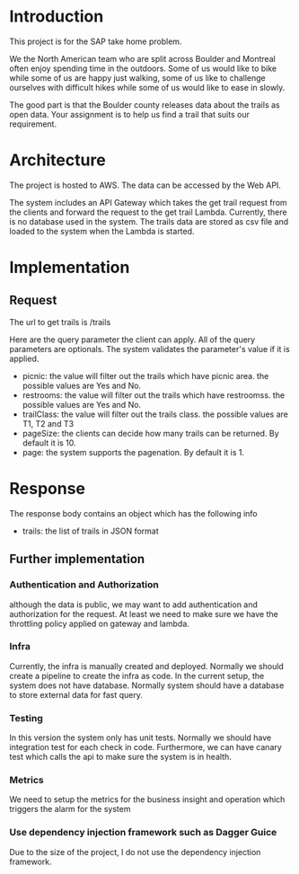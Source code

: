 # Introduction
This project is for the SAP take home problem.

We the North American team who are split across Boulder and Montreal often enjoy spending time in the outdoors. Some of us would like to bike while some of us are happy just walking, some of us like to challenge ourselves with difficult hikes while some of us would like to ease in slowly.

The good part is that the Boulder county releases data about the trails as open data. Your assignment is to help us find a trail that suits our requirement.

# Architecture
The project is hosted to AWS. The data can be accessed by the Web API. 

The system includes an API Gateway which takes the get trail request from the clients and forward the request to the 
get trail Lambda. Currently, there is no database used in the system. The trails data are stored as csv file and loaded 
to the system when the Lambda is started.


# Implementation
## Request

The url to get trails is /trails

Here are the query parameter the client can apply. All of the query parameters are optionals. The system validates the parameter's
value if it is applied.
* picnic: the value will filter out the trails which have picnic area. the possible values are Yes and No.
* restrooms: the value will filter out the trails which have restroomss. the possible values are Yes and No.
* trailClass: the value will filter out the trails class. the possible values are T1, T2 and T3
* pageSize: the clients can decide how many trails can be returned. By default it is 10.
* page: the system supports the pagenation. By default it is 1.

# Response
The response body contains an object which has the following info
* trails: the list of trails in JSON format

## Further implementation
### Authentication and Authorization
although the data is public, we may want to add authentication and authorization for the request. 
At least we need to make sure we have the throttling policy applied on gateway and lambda. 

### Infra
Currently, the infra is manually created and deployed. Normally we should create a pipeline to create the infra as code.
In the current setup, the system does not have database. Normally system should have a database to store external data for fast query.
### Testing
In this version the system only has unit tests. Normally we should have integration test for each check in code. Furthermore, we can have canary test which calls the api to make sure the system is in health.

### Metrics
We need to setup the metrics for the business insight and operation which triggers the alarm for the system

### Use dependency injection framework such as Dagger Guice
Due to the size of the project, I do not use the dependency injection framework. 

